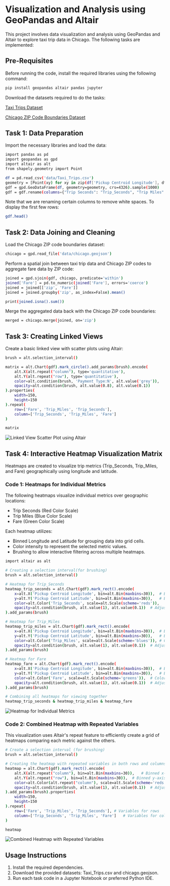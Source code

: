 # Visualization and Analysis using GeoPandas and Altair

This project involves data visualization and analysis using GeoPandas and Altair to explore taxi trip data in Chicago. The following tasks are implemented:


## Pre-Requisites
Before running the code, install the required libraries using the following command:
~~~bash
pip install geopandas altair pandas jupyter
~~~

Download the datasets required to do the tasks:

[Taxi Trips Dataset](Datasets/Taxi_Trips.rar)

[Chicago ZIP Code Boundaries Dataset](Datasets/chicago.geojson)


## Task 1: Data Preparation
Import the necessary libraries and load the data:
~~~bash
import pandas as pd
import geopandas as gpd
import altair as alt
from shapely.geometry import Point
~~~
~~~bash
df = pd.read_csv('data/Taxi_Trips.csv')
geometry = [Point(xy) for xy in zip(df['Pickup Centroid Longitude'], df['Pickup Centroid Latitude'])]
gdf = gpd.GeoDataFrame(df, geometry=geometry, crs=4326).sample(1000)
gdf = gdf.rename(columns={"Trip Seconds": "Trip_Seconds", "Trip Miles": "Trip_Miles"})
~~~

Note that we are renaming certain columns to remove white spaces. To display the first few rows:
~~~bash
gdf.head()
~~~


## Task 2: Data Joining and Cleaning
Load the Chicago ZIP code boundaries dataset:
~~~bash
chicago = gpd.read_file('data/chicago.geojson')
~~~

Perform a spatial join between taxi trip data and Chicago ZIP codes to aggregate fare data by ZIP code:
~~~bash
joined = gpd.sjoin(gdf, chicago, predicate='within')
joined['Fare'] = pd.to_numeric(joined['Fare'], errors='coerce')
joined = joined[['zip', 'Fare']]
joined = joined.groupby('zip', as_index=False).mean()

print(joined.isna().sum())
~~~

Merge the aggregated data back with the Chicago ZIP code boundaries:
~~~bash
merged = chicago.merge(joined, on='zip')
~~~


## Task 3: Creating Linked Views
Create a basic linked view with scatter plots using Altair:
~~~bash
brush = alt.selection_interval()

matrix = alt.Chart(gdf).mark_circle().add_params(brush).encode(
    alt.X(alt.repeat("column"), type='quantitative'),
    alt.Y(alt.repeat("row"), type='quantitative'),
    color=alt.condition(brush, 'Payment Type:N', alt.value('grey')),
    opacity=alt.condition(brush, alt.value(0.8), alt.value(0.1))
).properties(
    width=150,
    height=150
).repeat(
    row=['Fare', 'Trip_Miles', 'Trip_Seconds'],
    column=['Trip_Seconds', 'Trip_Miles', 'Fare']
)

matrix
~~~

<p>
    <img src="Heatmaps/Altair.png" alt="Linked View Scatter Plot using Altair">
</p>



## Task 4: Interactive Heatmap Visualization Matrix
Heatmaps are created to visualize trip metrics (Trip_Seconds, Trip_Miles, and Fare) geographically using longitude and latitude.

### **Code 1: Heatmaps for Individual Metrics**

The following heatmaps visualize individual metrics over geographic locations:
- Trip Seconds (Red Color Scale)
- Trip Miles (Blue Color Scale)
- Fare (Green Color Scale)

Each heatmap utilizes:
- Binned Longitude and Latitude for grouping data into grid cells.
- Color intensity to represent the selected metric values.
- Brushing to allow interactive filtering across multiple heatmaps.


~~~bash
import altair as alt

# Creating a selection interval(for brushing)
brush = alt.selection_interval()

# Heatmap for Trip_Seconds
heatmap_trip_seconds = alt.Chart(gdf).mark_rect().encode(
    x=alt.X('Pickup Centroid Longitude', bin=alt.Bin(maxbins=30)),  # Binned x-axis for longitude
    y=alt.Y('Pickup Centroid Latitude', bin=alt.Bin(maxbins=30)),   # Binned y-axis for latitude
    color=alt.Color('Trip_Seconds', scale=alt.Scale(scheme='reds')),    # Color intensity based on Trip_Seconds
    opacity=alt.condition(brush, alt.value(1), alt.value(0.1))  # Adjust opacity based on brush selection
).add_params(brush)

# Heatmap for Trip_Miles
heatmap_trip_miles = alt.Chart(gdf).mark_rect().encode(
    x=alt.X('Pickup Centroid Longitude', bin=alt.Bin(maxbins=30)),  # Binned x-axis for longitude
    y=alt.Y('Pickup Centroid Latitude', bin=alt.Bin(maxbins=30)),   # Binned y-axis for latitude
    color=alt.Color('Trip_Miles', scale=alt.Scale(scheme='blues')), # Color intensity based on Trip_Miles
    opacity=alt.condition(brush, alt.value(1), alt.value(0.1))  # Adjust opacity based on brush selection
).add_params(brush)

# Heatmap for Fare
heatmap_fare = alt.Chart(gdf).mark_rect().encode(
    x=alt.X('Pickup Centroid Longitude', bin=alt.Bin(maxbins=30)),  # Binned x-axis for longitude
    y=alt.Y('Pickup Centroid Latitude', bin=alt.Bin(maxbins=30)),   # Binned y-axis for latitude
    color=alt.Color('Fare', scale=alt.Scale(scheme='greens')),  # Color intensity based on Fare
    opacity=alt.condition(brush, alt.value(1), alt.value(0.1))  # Adjust opacity based on brush selection
).add_params(brush)

# Combining all heatmaps for viewing together
heatmap_trip_seconds & heatmap_trip_miles & heatmap_fare
~~~

<p>
  <img src="Heatmaps/Heatmaps for Individual Metrics.png" alt="Heatmap for Individual Metrics">
</p>




### **Code 2: Combined Heatmap with Repeated Variables**

This visualization uses Altair's repeat feature to efficiently create a grid of heatmaps comparing each metric against the others.


~~~bash
# Create a selection interval (for brushing)
brush = alt.selection_interval()

# Creating the heatmap with repeated variables in both rows and columns
heatmap = alt.Chart(gdf).mark_rect().encode(
    alt.X(alt.repeat("column"), bin=alt.Bin(maxbins=30)),   # Binned x-axis for longitude
    alt.Y(alt.repeat("row"), bin=alt.Bin(maxbins=30)),  # Binned y-axis for latitude
    color=alt.Color(alt.repeat("column"), scale=alt.Scale(scheme='reds')),  # Color based on each variable
    opacity=alt.condition(brush, alt.value(1), alt.value(0.1))  # Adjust opacity based on brush selection
).add_params(brush).properties(
    width=150,
    height=150
).repeat(
    row=['Fare', 'Trip_Miles', 'Trip_Seconds'], # Variables for rows
    column=['Trip_Seconds', 'Trip_Miles', 'Fare']   # Variables for columns
)

heatmap
~~~

<p>
    <img src="Heatmaps/Combined Heatmap with Repeated Variables.png" alt="Combined Heatmap with Repeated Variables">
</p>


## Usage Instructions
1. Install the required dependencies.
2. Download the provided datasets: Taxi_Trips.csv and chicago.geojson.
3. Run each task code in a Jupyter Notebook or preferred Python IDE.
